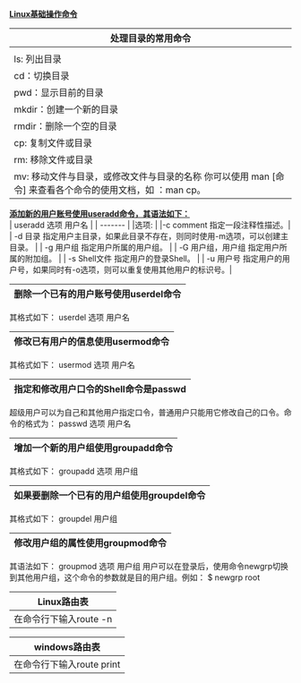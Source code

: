 [**Linux基础操作命令**]()

| 处理目录的常用命令 | 
| ------- | 
|         | 
| ls: 列出目录 | 
| cd：切换目录 | 
| pwd：显示目前的目录 | 
| mkdir：创建一个新的目录 | 
| rmdir：删除一个空的目录 | 
| cp: 复制文件或目录 | 
| rm: 移除文件或目录 | 
| mv: 移动文件与目录，或修改文件与目录的名称 你可以使用 man [命令] 来查看各个命令的使用文档，如 ：man cp。 | 

[**添加新的用户账号使用useradd命令，其语法如下：**]()  
| useradd 选项 用户名  | 
| ------- | 
|选项: |
|-c comment 指定一段注释性描述。| 
| -d 目录 指定用户主目录，如果此目录不存在，则同时使用-m选项，可以创建主目录。 | 
| -g 用户组 指定用户所属的用户组。 | 
| -G 用户组，用户组 指定用户所属的附加组。 | 
| -s Shell文件 指定用户的登录Shell。 | 
| -u 用户号 指定用户的用户号，如果同时有-o选项，则可以重复使用其他用户的标识号。| 

| 删除一个已有的用户账号使用userdel命令| 
| ------- |
其格式如下： userdel 选项 用户名 

|修改已有用户的信息使用usermod命令|
| ------- |
其格式如下： usermod 选项 用户名 

|指定和修改用户口令的Shell命令是passwd|
| ------- |
超级用户可以为自己和其他用户指定口令，普通用户只能用它修改自己的口令。命令的格式为： passwd 选项 用户名

| 增加一个新的用户组使用groupadd命令| 
| ------- |
其格式如下： groupadd 选项 用户组 

|如果要删除一个已有的用户组使用groupdel命令|
| ------- |
其格式如下： groupdel 用户组 

|修改用户组的属性使用groupmod命令|
| ------- |
其语法如下： groupmod 选项 用户组 用户可以在登录后，使用命令newgrp切换到其他用户组，这个命令的参数就是目的用户组。例如： $ newgrp root

|Linux路由表|
| ------- |
|在命令行下输入route -n |

|windows路由表 |
| ------- |
|在命令行下输入route print|
